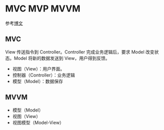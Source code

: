 # MVC MVP MVVM

参考[博文](https://www.ruanyifeng.com/blog/2015/02/mvcmvp_mvvm.html)



## MVC

View 传送指令到 Controller。Controller 完成业务逻辑后，要求 Model 改变状态。Model 将新的数据发送到 View，用户得到反馈。

* 视图（View）：用户界面。
* 控制器（Controller）：业务逻辑
* 模型（Model）：数据保存

## MVVM

* 模型（Model）
* 视图（View）
* 视图模型（Model-View）